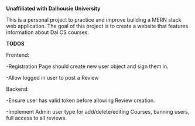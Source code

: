 **Unaffiliated with Dalhousie University**

This is a personal project to practice and improve building a MERN stack web application. The goal of this project is to create a website that features information about Dal CS courses.


****TODOS****

Frontend: 

-Registration Page should create new user object and sign them in. 

-Allow logged in user to post a Review

Backend:

-Ensure user has valid token before allowing Review creation.

-Implement Admin user type for add/delete/editing Courses, banning users, full access to all reviews. 
